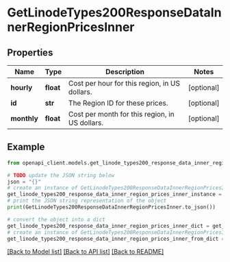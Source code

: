 # GetLinodeTypes200ResponseDataInnerRegionPricesInner


## Properties

Name | Type | Description | Notes
------------ | ------------- | ------------- | -------------
**hourly** | **float** | Cost per hour for this region, in US dollars. | [optional] 
**id** | **str** | The Region ID for these prices. | [optional] 
**monthly** | **float** | Cost per month for this region, in US dollars. | [optional] 

## Example

```python
from openapi_client.models.get_linode_types200_response_data_inner_region_prices_inner import GetLinodeTypes200ResponseDataInnerRegionPricesInner

# TODO update the JSON string below
json = "{}"
# create an instance of GetLinodeTypes200ResponseDataInnerRegionPricesInner from a JSON string
get_linode_types200_response_data_inner_region_prices_inner_instance = GetLinodeTypes200ResponseDataInnerRegionPricesInner.from_json(json)
# print the JSON string representation of the object
print(GetLinodeTypes200ResponseDataInnerRegionPricesInner.to_json())

# convert the object into a dict
get_linode_types200_response_data_inner_region_prices_inner_dict = get_linode_types200_response_data_inner_region_prices_inner_instance.to_dict()
# create an instance of GetLinodeTypes200ResponseDataInnerRegionPricesInner from a dict
get_linode_types200_response_data_inner_region_prices_inner_from_dict = GetLinodeTypes200ResponseDataInnerRegionPricesInner.from_dict(get_linode_types200_response_data_inner_region_prices_inner_dict)
```
[[Back to Model list]](../README.md#documentation-for-models) [[Back to API list]](../README.md#documentation-for-api-endpoints) [[Back to README]](../README.md)


